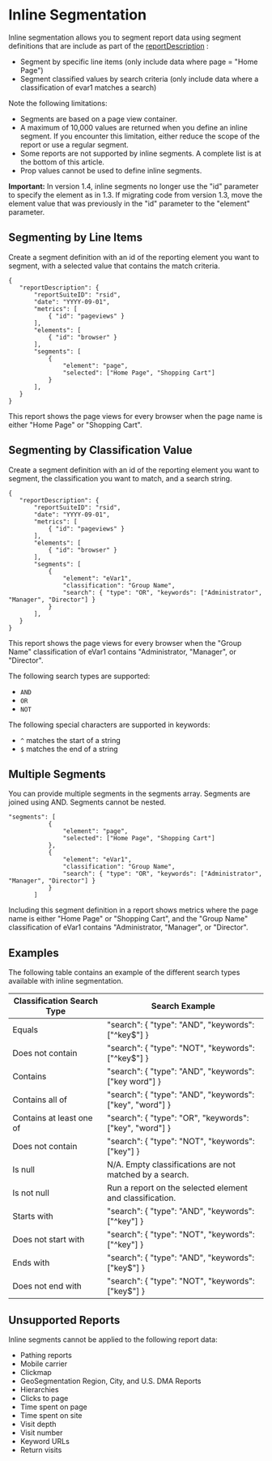 # Inline Segmentation

 

Inline segmentation allows you to segment report data using segment definitions that are include as part of the [reportDescription](data_types/r_reportDescription.md#) :

- Segment by specific line items (only include data where page = "Home Page")
- Segment classified values by search criteria (only include data where a classification of evar1 matches a search)

Note the following limitations:

- Segments are based on a page view container.
- A maximum of 10,000 values are returned when you define an inline segment. If you encounter this limitation, either reduce the scope of the report or use a regular segment.
- Some reports are not supported by inline segments. A complete list is at the bottom of this article.
- Prop values cannot be used to define inline segments.

**Important:** In version 1.4, inline segments no longer use the "id" parameter to specify the element as in 1.3. If migrating code from version 1.3, move the element value that was previously in the "id" parameter to the "element" parameter.

## Segmenting by Line Items

Create a segment definition with an id of the reporting element you want to segment, with a selected value that contains the match criteria.

```
{
   "reportDescription": {
       "reportSuiteID": "rsid",
       "date": "YYYY-09-01",
       "metrics": [
           { "id": "pageviews" }
       ],
       "elements": [
           { "id": "browser" }
       ],
       "segments": [
           { 
               "element": "page",
               "selected": ["Home Page", "Shopping Cart"]
           }
       ],
   }
}
```

This report shows the page views for every browser when the page name is either "Home Page" or "Shopping Cart".

## Segmenting by Classification Value

Create a segment definition with an id of the reporting element you want to segment, the classification you want to match, and a search string.

```
{
   "reportDescription": {
       "reportSuiteID": "rsid",
       "date": "YYYY-09-01",
       "metrics": [
           { "id": "pageviews" }
       ],
       "elements": [
           { "id": "browser" }
       ],
       "segments": [
           { 
               "element": "eVar1",
               "classification": "Group Name",
               "search": { "type": "OR", "keywords": ["Administrator", "Manager", "Director"] }
           }
       ],
   }
}
```

This report shows the page views for every browser when the "Group Name" classification of eVar1 contains "Administrator, "Manager", or "Director".

The following search types are supported:

-  `AND` 
-  `OR` 
-  `NOT` 

The following special characters are supported in keywords:

-  `^` matches the start of a string
-  `$` matches the end of a string

## Multiple Segments

You can provide multiple segments in the segments array. Segments are joined using AND. Segments cannot be nested.

```
"segments": [
           { 
               "element": "page",
               "selected": ["Home Page", "Shopping Cart"]
           },
           { 
               "element": "eVar1",
               "classification": "Group Name",
               "search": { "type": "OR", "keywords": ["Administrator", "Manager", "Director"] }
           }
       ]
```

Including this segment definition in a report shows metrics where the page name is either "Home Page" or "Shopping Cart", and the "Group Name" classification of eVar1 contains "Administrator, "Manager", or "Director".

## Examples

The following table contains an example of the different search types available with inline segmentation.

|Classification Search Type|Search Example|
|---------|-------------|
|Equals|"search": { "type": "AND", "keywords": ["^key$"] }|
|Does not contain|"search": { "type": "NOT", "keywords": ["^key$"] }|
|Contains|"search": { "type": "AND", "keywords": ["key word"] }|
|Contains all of|"search": { "type": "AND", "keywords": ["key", "word"] }|
|Contains at least one of|"search": { "type": "OR", "keywords": ["key", "word"] }|
|Does not contain|"search": { "type": "NOT", "keywords": ["key"] }|
|Is null| N/A. Empty classifications are not matched by a search. |
|Is not null| Run a report on the selected element and classification. |
|Starts with|"search": { "type": "AND", "keywords": ["^key"] }|
|Does not start with|"search": { "type": "NOT", "keywords": ["^key"] }|
|Ends with|"search": { "type": "AND", "keywords": ["key$"] }|
|Does not end with|"search": { "type": "NOT", "keywords": ["key$"] }|

## Unsupported Reports

Inline segments cannot be applied to the following report data:

- Pathing reports
- Mobile carrier
- Clickmap
- GeoSegmentation Region, City, and U.S. DMA Reports
- Hierarchies
- Clicks to page
- Time spent on page
- Time spent on site
- Visit depth
- Visit number
- Keyword URLs
- Return visits

